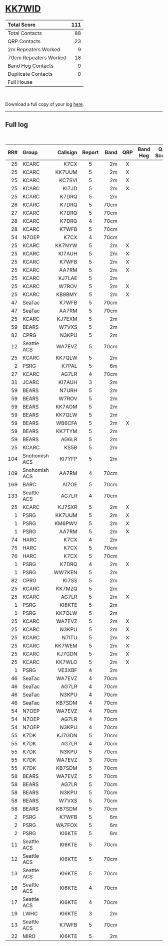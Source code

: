 # [KK7WID](https://www.qrz.com/db/KK7WID)

| Total Score           |   111 |
|:----------------------|------:|
| Total Contacts        |    88 |
| QRP Contacts          |    23 |
| 2m Repeaters Worked   |     9 |
| 70cm Repeaters Worked |    18 |
| Band Hog Contacts     |     0 |
| Duplicate Contacts    |     0 |
| Full House            |       |

<br />

Download a full copy of your log [here](/results/[KK7WID](https://www.qrz.com/db/KK7WID)/log.csv).

---

## Full log

<br />

|   RR# | Group         |   Callsign |  Report  |   Band |  QRP  |  Band Hog  |   QSO Score |
|------:|:--------------|-----------:|:--------:|-------:|:-----:|:----------:|------------:|
|    25 | KCARC         |       K7CX |    5     |     2m |   X   |            |           2 |
|    25 | KCARC         |     KK7UUM |    5     |     2m |   X   |            |           2 |
|    25 | KCARC         |     KC7SVI |    5     |     2m |   X   |            |           2 |
|    25 | KCARC         |      KI7JD |    5     |     2m |   X   |            |           2 |
|    25 | KCARC         |      K7DRQ |    5     |     2m |       |            |           1 |
|    26 | KCARC         |      K7DRQ |    5     |   70cm |       |            |           1 |
|    27 | KCARC         |      K7DRQ |    5     |   70cm |       |            |           1 |
|    28 | KCARC         |      K7DRQ |    4     |   70cm |       |            |           1 |
|    28 | KCARC         |      K7WFB |    5     |   70cm |       |            |           1 |
|    54 | N7OEP         |       K7CX |    4     |   70cm |       |            |           1 |
|    25 | KCARC         |     KK7NYW |    5     |     2m |   X   |            |           2 |
|    25 | KCARC         |     KI7AUH |    5     |     2m |   X   |            |           2 |
|    25 | KCARC         |      K7WFB |    5     |     2m |   X   |            |           2 |
|    25 | KCARC         |      AA7RM |    5     |     2m |   X   |            |           2 |
|    25 | KCARC         |     KJ7LAE |    5     |     2m |       |            |           1 |
|    25 | KCARC         |      W7ROV |    5     |     2m |   X   |            |           2 |
|    25 | KCARC         |     KB8BMY |    5     |     2m |   X   |            |           2 |
|    47 | SeaTac        |      K7WFB |    5     |   70cm |       |            |           1 |
|    47 | SeaTac        |      AA7RM |    5     |   70cm |       |            |           1 |
|    25 | KCARC         |     KJ7EXM |    5     |     2m |       |            |           1 |
|    59 | BEARS         |      W7VXS |    5     |     2m |       |            |           1 |
|    82 | CPRG          |      N3KPU |    5     |     2m |       |            |           1 |
|    12 | Seattle ACS   |     WA7EVZ |    5     |   70cm |       |            |           1 |
|    25 | KCARC         |     KK7QLW |    5     |     2m |       |            |           1 |
|     2 | PSRG          |      K7PAL |    5     |     6m |       |            |           1 |
|    27 | KCARC         |      AG7LR |    4     |   70cm |       |            |           1 |
|    31 | JCARC         |     KI7AUH |    3     |     2m |       |            |           1 |
|    59 | BEARS         |      N7URH |    5     |     2m |       |            |           1 |
|    59 | BEARS         |      W7ROV |    5     |     2m |       |            |           1 |
|    59 | BEARS         |     KK7AOM |    5     |     2m |       |            |           1 |
|    59 | BEARS         |     KK7QLW |    5     |     2m |       |            |           1 |
|    59 | BEARS         |     WB6CFA |    5     |     2m |   X   |            |           2 |
|    59 | BEARS         |     KK7TYM |    5     |     2m |       |            |           1 |
|    59 | BEARS         |      AG6LR |    5     |     2m |       |            |           1 |
|    25 | KCARC         |       KS5B |    5     |     2m |       |            |           1 |
|   104 | Snohomish ACS |     KI7YFP |    5     |     2m |       |            |           1 |
|   109 | Snohomish ACS |      AA7RM |    4     |   70cm |       |            |           1 |
|   169 | BARC          |      AI7OE |    5     |   70cm |       |            |           1 |
|   133 | Seattle ACS   |      AG7LR |    4     |   70cm |       |            |           1 |
|    25 | KCARC         |     KJ7SXR |    5     |     2m |   X   |            |           2 |
|     1 | PSRG          |     KK7UUM |    5     |     2m |   X   |            |           2 |
|     1 | PSRG          |     KM6PWV |    5     |     2m |   X   |            |           2 |
|     1 | PSRG          |      AA7RM |    5     |     2m |   X   |            |           2 |
|    74 | HARC          |       K7CX |    4     |     2m |       |            |           1 |
|    75 | HARC          |       K7CX |    5     |   70cm |       |            |           1 |
|    76 | HARC          |       K7CX |    5     |   70cm |       |            |           1 |
|     1 | PSRG          |      K7DRQ |    4     |     2m |   X   |            |           2 |
|     1 | PSRG          |     WW7KEN |    5     |     2m |       |            |           1 |
|    82 | CPRG          |      KI7SS |    5     |     2m |       |            |           1 |
|    25 | KCARC         |     KK7MZQ |    5     |     2m |       |            |           1 |
|    25 | KCARC         |      AG7LR |    5     |     2m |   X   |            |           2 |
|     1 | PSRG          |     KI6KTE |    5     |     2m |       |            |           1 |
|     1 | PSRG          |     KK7QLW |    5     |     2m |       |            |           1 |
|    25 | KCARC         |     WA7EVZ |    5     |     2m |   X   |            |           2 |
|    25 | KCARC         |      N3KPU |    5     |     2m |   X   |            |           2 |
|    25 | KCARC         |      N7ITU |    5     |     2m |   X   |            |           2 |
|    25 | KCARC         |     KK7WEM |    5     |     2m |   X   |            |           2 |
|    25 | KCARC         |     KJ7GDN |    5     |     2m |   X   |            |           2 |
|    25 | KCARC         |     KK7WLO |    5     |     2m |   X   |            |           2 |
|     1 | PSRG          |     VE3XBF |    4     |     2m |       |            |           1 |
|    46 | SeaTac        |     WA7EVZ |    4     |   70cm |       |            |           1 |
|    46 | SeaTac        |      AG7LR |    4     |   70cm |       |            |           1 |
|    46 | SeaTac        |      N3KPU |    4     |   70cm |       |            |           1 |
|    46 | SeaTac        |     KB7SDM |    4     |   70cm |       |            |           1 |
|    54 | N7OEP         |     WA7EVZ |    4     |   70cm |       |            |           1 |
|    54 | N7OEP         |      AG7LR |    4     |   70cm |       |            |           1 |
|    54 | N7OEP         |      N3KPU |    4     |   70cm |       |            |           1 |
|    55 | K7DK          |     KJ7GDN |    5     |   70cm |       |            |           1 |
|    55 | K7DK          |      AG7LR |    4     |   70cm |       |            |           1 |
|    55 | K7DK          |      N3KPU |    5     |   70cm |       |            |           1 |
|    55 | K7DK          |     WA7EVZ |    3     |   70cm |       |            |           1 |
|    55 | K7DK          |     KB7SDM |    5     |   70cm |       |            |           1 |
|    58 | BEARS         |     WA7EVZ |    5     |   70cm |       |            |           1 |
|    58 | BEARS         |      AG7LR |    5     |   70cm |       |            |           1 |
|    58 | BEARS         |      N3KPU |    5     |   70cm |       |            |           1 |
|    58 | BEARS         |      W7VXS |    5     |   70cm |       |            |           1 |
|    58 | BEARS         |     KB7SDM |    5     |   70cm |       |            |           1 |
|     2 | PSRG          |      K7WFB |    5     |     6m |       |            |           1 |
|     2 | PSRG          |     WA7FOX |    5     |     6m |       |            |           1 |
|     2 | PSRG          |     KI6KTE |    5     |     6m |       |            |           1 |
|    11 | Seattle ACS   |     KI6KTE |    5     |   70cm |       |            |           1 |
|    12 | Seattle ACS   |     KI6KTE |    5     |   70cm |       |            |           1 |
|    13 | Seattle ACS   |     KI6KTE |    5     |   70cm |       |            |           1 |
|    16 | Seattle ACS   |     KI6KTE |    4     |   70cm |       |            |           1 |
|    17 | Seattle ACS   |     KI6KTE |    4     |   70cm |       |            |           1 |
|    19 | LWHC          |     KI6KTE |    3     |     2m |       |            |           1 |
|    13 | Seattle ACS   |      K7WFB |    5     |   70cm |       |            |           1 |
|    22 | MIRO          |     KI6KTE |    5     |     2m |       |            |           1 |